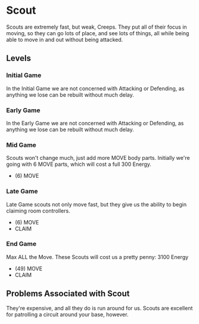 # Scout
Scouts are extremely fast, but weak, Creeps. They put all of their focus in moving, so they can go lots of place, and see lots of things, all while being able to move in and out without being attacked.

## Levels

### Initial Game
In the Initial Game we are not concerned with Attacking or Defending, as anything we lose can be rebuilt without much delay.

### Early Game
In the Early Game we are not concerned with Attacking or Defending, as anything we lose can be rebuilt without much delay.

### Mid Game
Scouts won't change much, just add more MOVE body parts. Initially we're going with 6 MOVE parts, which will cost a full 300 Energy. 

- (6) MOVE

### Late Game
Late Game scouts not only move fast, but they give us the ability to begin claiming room controllers.

- (6) MOVE
- CLAIM

### End Game
Max ALL the Move. These Scouts will cost us a pretty penny: 3100 Energy

- (49) MOVE
- CLAIM

## Problems Associated with Scout
They're expensive, and all they do is run around for us. Scouts are excellent for patrolling a circuit around your base, however.